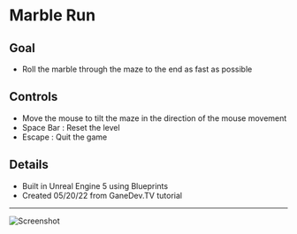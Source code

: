 # Marble Run

## Goal
- Roll the marble through the maze to the end as fast as possible

## Controls
- Move the mouse to tilt the maze in the direction of the mouse movement
- Space Bar : Reset the level
- Escape : Quit the game

## Details 
- Built in Unreal Engine 5 using Blueprints
- Created 05/20/22 from GaneDev.TV tutorial

---
![Screenshot](https://raw.githubusercontent.com/TechnoOakGames/Marble_Run/main/Marble_Run_Gameplay_Screenshot.png)
